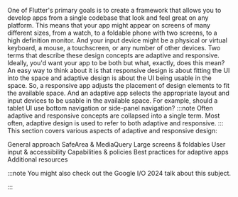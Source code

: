 One of Flutter's primary goals is to create a framework
that allows you to develop apps from a single codebase
that look and feel great on any platform.
This means that your app might appear on screens of
many different sizes, from a watch, to a foldable
phone with two screens, to a high definition monitor.
And your input device might be a physical or
virtual keyboard, a mouse, a touchscreen, or
any number of other devices.
Two terms that describe these design concepts
are adaptive and responsive. Ideally,
you'd want your app to be both but what,
exactly, does this mean?
An easy way to think about it is that responsive design
is about fitting the UI into the space and
adaptive design is about the UI being usable in
the space.
So, a responsive app adjusts the placement of design
elements to fit the available space. And an
adaptive app selects the appropriate layout and
input devices to be usable in the available space.
For example, should a tablet UI use bottom navigation or
side-panel navigation?
:::note
Often adaptive and responsive concepts are
collapsed into a single term. Most often,
adaptive design is used to refer to both
adaptive and responsive.
:::
This section covers various aspects of adaptive and
responsive design:

General approach
SafeArea & MediaQuery
Large screens & foldables
User input & accessibility
Capabilities & policies
Best practices for adaptive apps
Additional resources

:::note
You might also check out the Google I/O 2024 talk about
this subject.

:::
